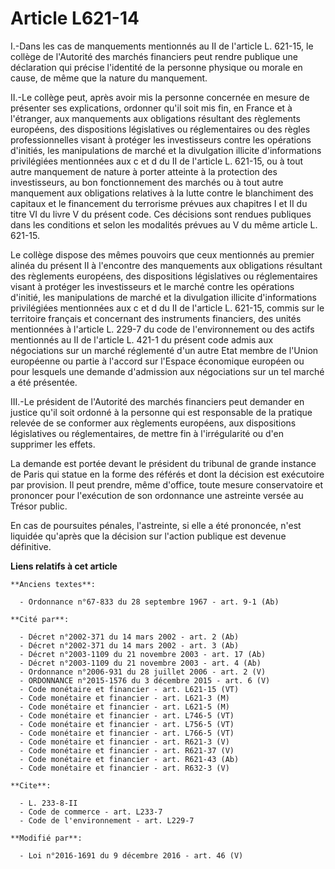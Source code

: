 # Article L621-14

I.-Dans les cas de manquements mentionnés au II de l'article L. 621-15, le collège de l'Autorité des marchés financiers peut
rendre publique une déclaration qui précise l'identité de la personne physique ou morale en cause, de même que la nature du
manquement. 

II.-Le collège peut, après avoir mis la personne concernée en mesure de présenter ses explications, ordonner qu'il soit mis
fin, en France et à l'étranger, aux manquements aux obligations résultant des règlements européens, des dispositions
législatives ou réglementaires ou des règles professionnelles visant à protéger les investisseurs contre les opérations
d'initiés, les manipulations de marché et la divulgation illicite d'informations privilégiées mentionnées aux c et d du II de
l'article L. 621-15, ou à tout autre manquement de nature à porter atteinte à la protection des investisseurs, au bon
fonctionnement des marchés ou à tout autre manquement aux obligations relatives à la lutte contre le blanchiment des capitaux
et le financement du terrorisme prévues aux chapitres I et II du titre VI du livre V du présent code. Ces décisions sont
rendues publiques dans les conditions et selon les modalités prévues au V du même article L. 621-15. 

Le collège dispose des mêmes pouvoirs que ceux mentionnés au premier alinéa du présent II à l'encontre des manquements aux
obligations résultant des règlements européens, des dispositions législatives ou réglementaires visant à protéger les
investisseurs et le marché contre les opérations d'initié, les manipulations de marché et la divulgation illicite
d'informations privilégiées mentionnées aux c et d du II de l'article L. 621-15, commis sur le territoire français et
concernant des instruments financiers, des unités mentionnées à l'article L. 229-7 du code de l'environnement ou des actifs
mentionnés au II de l'article L. 421-1 du présent code admis aux négociations sur un marché réglementé d'un autre Etat membre
de l'Union européenne ou partie à l'accord sur l'Espace économique européen ou pour lesquels une demande d'admission aux
négociations sur un tel marché a été présentée. 

III.-Le président de l'Autorité des marchés financiers peut demander en justice qu'il soit ordonné à la personne qui est
responsable de la pratique relevée de se conformer aux règlements européens, aux dispositions législatives ou réglementaires,
de mettre fin à l'irrégularité ou d'en supprimer les effets. 

La demande est portée devant le président du tribunal de grande instance de Paris qui statue en la forme des référés et dont
la décision est exécutoire par provision. Il peut prendre, même d'office, toute mesure conservatoire et prononcer pour
l'exécution de son ordonnance une astreinte versée au Trésor public. 

En cas de poursuites pénales, l'astreinte, si elle a été prononcée, n'est liquidée qu'après que la décision sur l'action
publique est devenue définitive.

**Liens relatifs à cet article**

	**Anciens textes**:

	  - Ordonnance n°67-833 du 28 septembre 1967 - art. 9-1 (Ab)

	**Cité par**:

	  - Décret n°2002-371 du 14 mars 2002 - art. 2 (Ab)
	  - Décret n°2002-371 du 14 mars 2002 - art. 3 (Ab)
	  - Décret n°2003-1109 du 21 novembre 2003 - art. 17 (Ab)
	  - Décret n°2003-1109 du 21 novembre 2003 - art. 4 (Ab)
	  - Ordonnance n°2006-931 du 28 juillet 2006 - art. 2 (V)
	  - ORDONNANCE n°2015-1576 du 3 décembre 2015 - art. 6 (V)
	  - Code monétaire et financier - art. L621-15 (VT)
	  - Code monétaire et financier - art. L621-3 (M)
	  - Code monétaire et financier - art. L621-5 (M)
	  - Code monétaire et financier - art. L746-5 (VT)
	  - Code monétaire et financier - art. L756-5 (VT)
	  - Code monétaire et financier - art. L766-5 (VT)
	  - Code monétaire et financier - art. R621-3 (V)
	  - Code monétaire et financier - art. R621-37 (V)
	  - Code monétaire et financier - art. R621-43 (Ab)
	  - Code monétaire et financier - art. R632-3 (V)

	**Cite**:

	  - L. 233-8-II
	  - Code de commerce - art. L233-7
	  - Code de l'environnement - art. L229-7

	**Modifié par**:

	  - Loi n°2016-1691 du 9 décembre 2016 - art. 46 (V)
